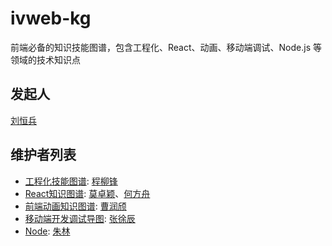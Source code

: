 # ivweb-kg
前端必备的知识技能图谱，包含工程化、React、动画、移动端调试、Node.js 等领域的技术知识点

## 发起人
[刘恒兵](https://github.com/herbertliu)

## 维护者列表

- [工程化技能图谱](https://raw.githubusercontent.com/iv-web/ivweb-kg/master/%E5%B7%A5%E7%A8%8B%E5%8C%96%E6%8A%80%E8%83%BD%E5%9B%BE%E8%B0%B1.png): [程柳锋](https://github.com/cpselvis)
- [React知识图谱](https://raw.githubusercontent.com/iv-web/ivweb-kg/master/React%E7%9F%A5%E8%AF%86%E5%9B%BE%E8%B0%B1.png): [莫卓颖]()、[何方舟](https://github.com/adamchuan)
- [前端动画知识图谱](https://raw.githubusercontent.com/iv-web/ivweb-kg/master/%E5%89%8D%E7%AB%AF%E5%8A%A8%E7%94%BB%E7%9F%A5%E8%AF%86%E5%9B%BE%E8%B0%B1.png): [曹润颀]()
- [移动端开发调试导图](https://raw.githubusercontent.com/iv-web/ivweb-kg/master/%E7%A7%BB%E5%8A%A8%E7%AB%AF%E5%BC%80%E5%8F%91%E8%B0%83%E8%AF%95%E5%AF%BC%E5%9B%BE.png): [张徐辰]()
- [Node](https://raw.githubusercontent.com/iv-web/ivweb-kg/master/Node.png): [朱林](https://github.com/zhulin2609)
